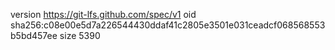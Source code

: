 version https://git-lfs.github.com/spec/v1
oid sha256:c08e00e5d7a226544430ddaf41c2805e3501e031ceadcf068568553b5bd457ee
size 5390
